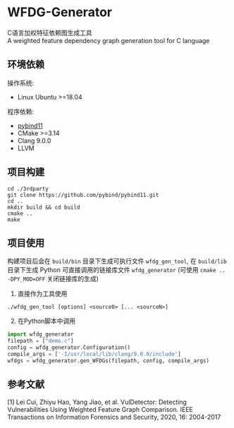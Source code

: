# WFDG-Generator
C语言加权特征依赖图生成工具  
A weighted feature dependency graph generation tool for C language
## 环境依赖
操作系统:
* Linux Ubuntu >=18.04

程序依赖:
* [pybind11](https://github.com/pybind/pybind11)
* CMake >=3.14
* Clang 9.0.0
* LLVM

## 项目构建
```shell
cd ./3rdparty
git clone https://github.com/pybind/pybind11.git
cd ..
mkdir build && cd build
cmake ..
make
```

## 项目使用
构建项目后会在 `build/bin` 目录下生成可执行文件 `wfdg_gen_tool`, 在 `build/lib` 目录下生成 Python 可直接调用的链接库文件 `wfdg_generator` (可使用 `cmake .. -DPY_MOD=OFF` 关闭链接库的生成)
1. 直接作为工具使用
```shell
./wfdg_gen_tool [options] <source0> [... <sourceN>]
```
2. 在Python脚本中调用
```python
import wfdg_generator
filepath = ["demo.c"]
config = wfdg_generator.Configuration()
compile_args = ['-I/usr/local/lib/clang/9.0.0/include']
wfdgs = wfdg_generator.gen_WFDGs(filepath, config, compile_args)
```

## 参考文献
[1] Lei Cui, Zhiyu Hao, Yang Jiao, et al. VulDetector: Detecting Vulnerabilities Using Weighted Feature Graph Comparison. IEEE Transactions on Information Forensics and Security, 2020, 16: 2004-2017